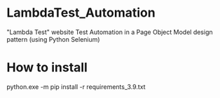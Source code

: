 # LambdaTest_Automation
"Lambda Test" website Test Automation in a Page Object Model design pattern (using Python Selenium)

# How to install
python.exe -m pip install -r requirements_3.9.txt
